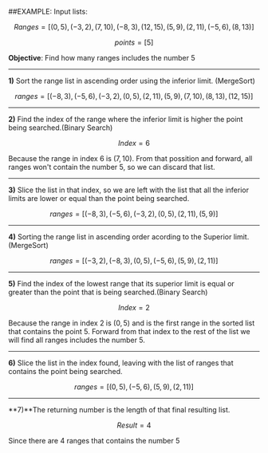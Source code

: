 ##EXAMPLE:
Input lists:

$$Ranges = [(0,5),(-3,2),(7,10),(-8,3),(12,15),(5,9),(2,11),(-5,6),(8,13)]$$

$$points = [5]$$

**Objective**: Find how many ranges includes the number 5
___

**1)** Sort the range list in ascending order using the inferior limit. (MergeSort)

$$ranges = [(-8,3),(-5,6),(-3,2),(0,5),(2,11),(5,9),(7,10),(8,13),(12,15)]$$

___

**2)** Find the index of the range where the inferior limit is higher the point being searched.(Binary Search)

$$Index = 6$$

Because the range in index 6 is $(7,10)$. From that possition and forward, all ranges won't contain the number 5, so we can discard that list.

___

**3)** Slice the list in that index, so we are left with the list that all the inferior limits are lower or equal than the point being searched.

$$ranges = [(-8,3),(-5,6),(-3,2),(0,5),(2,11),(5,9)]$$

___
**4)** Sorting the range list in ascending order acording to the Superior limit.(MergeSort)

$$ranges = [(-3,2),(-8,3),(0,5),(-5,6),(5,9),(2,11)]$$

___
**5)** Find the index of the lowest range that its superior limit is equal or greater than the point that is being searched.(Binary Search)

$$Index = 2$$

Because the range in index 2 is $(0,5)$ and is the first range in the sorted list that contains the point 5. Forward from that index to the rest of the list we will find all ranges includes the number 5.

___
**6)** Slice the list in the index found, leaving with the list of ranges that contains the point being searched.

$$ranges = [(0,5),(-5,6),(5,9),(2,11)]$$

___

**7)**The returning number is the length of that final resulting list.

$$Result = 4$$

Since there are 4 ranges that contains the number 5
